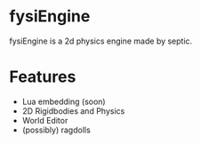 # fysiEngine
fysiEngine is a 2d physics engine made by septic.
# Features
- Lua embedding (soon)
- 2D Rigidbodies and Physics
- World Editor
- (possibly) ragdolls
